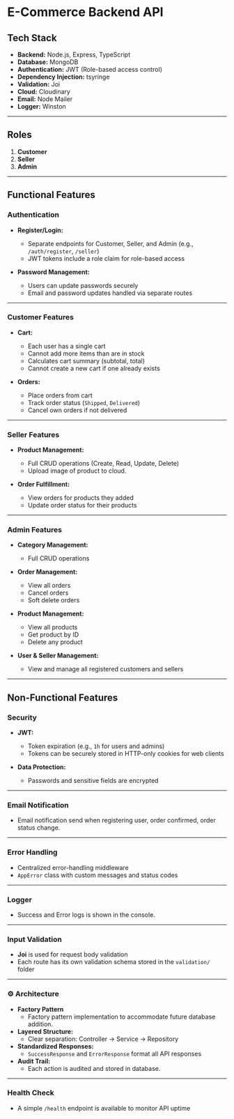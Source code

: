 # E-Commerce Backend API

## Tech Stack

- **Backend:** Node.js, Express, TypeScript  
- **Database:** MongoDB  
- **Authentication:** JWT (Role-based access control)  
- **Dependency Injection:** tsyringe  
- **Validation:** Joi  
- **Cloud:** Cloudinary
- **Email:** Node Mailer
- **Logger:** Winston

---

## Roles

1. **Customer**  
2. **Seller**  
3. **Admin**

---

## Functional Features

### Authentication

- **Register/Login:**
  - Separate endpoints for Customer, Seller, and Admin (e.g., `/auth/register`, `/seller`)
  - JWT tokens include a role claim for role-based access

- **Password Management:**
  - Users can update passwords securely
  - Email and password updates handled via separate routes

---

### Customer Features

- **Cart:**
  - Each user has a single cart
  - Cannot add more items than are in stock
  - Calculates cart summary (subtotal, total)
  - Cannot create a new cart if one already exists

- **Orders:**
  - Place orders from cart
  - Track order status (`Shipped`, `Delivered`)
  - Cancel own orders if not delivered

---

### Seller Features

- **Product Management:**
  - Full CRUD operations (Create, Read, Update, Delete)
  - Upload image of product to cloud.

- **Order Fulfillment:**
  - View orders for products they added
  - Update order status for their products

---

### Admin Features

- **Category Management:**
  - Full CRUD operations

- **Order Management:**
  - View all orders
  - Cancel orders
  - Soft delete orders

- **Product Management:**
  - View all products
  - Get product by ID
  - Delete any product

- **User & Seller Management:**
  - View and manage all registered customers and sellers

---

## Non-Functional Features

### Security

- **JWT:**
  - Token expiration (e.g., `1h` for users and admins)
  - Tokens can be securely stored in HTTP-only cookies for web clients

- **Data Protection:**
  - Passwords and sensitive fields are encrypted

---

### Email Notification

- Email notification send when registering user, order confirmed, order status change.

---

### Error Handling

- Centralized error-handling middleware
- `AppError` class with custom messages and status codes

---

### Logger

- Success and Error logs is shown in the console.

---

### Input Validation

- **Joi** is used for request body validation
- Each route has its own validation schema stored in the `validation/` folder

---

### ⚙️ Architecture

- **Factory Pattern**
  - Factory pattern implementation to accommodate future database addition.
- **Layered Structure:**
  - Clear separation: Controller → Service → Repository
- **Standardized Responses:**
  - `SuccessResponse` and `ErrorResponse` format all API responses
- **Audit Trail:**
  - Each action is audited and stored in database. 

---

### Health Check

- A simple `/health` endpoint is available to monitor API uptime
